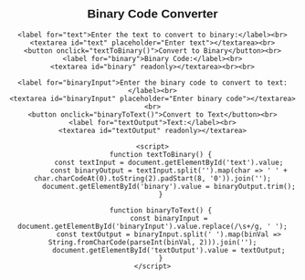 <!DOCTYPE html>
<html lang="en">
<head>
    <meta charset="UTF-8">
    <meta name="viewport" content="width=device-width, initial-scale=1.0">
    <title>Binary Code Converter</title>
    <style>
        body {
            font-family: Arial, sans-serif;
            text-align: center;
            margin-top: 50px;
        }
        textarea {
            width: 80%;
            height: 100px;
        }
    </style>
</head>
<body>
    <h2>Binary Code Converter</h2>

    <label for="text">Enter the text to convert to binary:</label><br>
    <textarea id="text" placeholder="Enter text"></textarea><br>
    <button onclick="textToBinary()">Convert to Binary</button><br>
    <label for="binary">Binary Code:</label><br>
    <textarea id="binary" readonly></textarea><br><br>

    <label for="binaryInput">Enter the binary code to convert to text:</label><br>
    <textarea id="binaryInput" placeholder="Enter binary code"></textarea><br>
    <button onclick="binaryToText()">Convert to Text</button><br>
    <label for="textOutput">Text:</label><br>
    <textarea id="textOutput" readonly></textarea>

    <script>
        function textToBinary() {
            const textInput = document.getElementById('text').value;
            const binaryOutput = textInput.split('').map(char => ' ' + char.charCodeAt(0).toString(2).padStart(8, '0')).join('');
            document.getElementById('binary').value = binaryOutput.trim();
        }

        function binaryToText() {
            const binaryInput = document.getElementById('binaryInput').value.replace(/\s+/g, ' ');
            const textOutput = binaryInput.split(' ').map(binVal => String.fromCharCode(parseInt(binVal, 2))).join('');
            document.getElementById('textOutput').value = textOutput;
        }
    </script>
</body>
</html>
